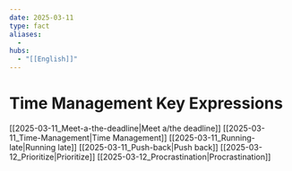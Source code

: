 ```yaml
---
date: 2025-03-11
type: fact
aliases:
  -
hubs:
  - "[[English]]"
---
```


# Time Management Key Expressions

[[2025-03-11_Meet-a-the-deadline|Meet a/the deadline]]
[[2025-03-11_Time-Management|Time Management]]
[[2025-03-11_Running-late|Running late]]
[[2025-03-11_Push-back|Push back]]
[[2025-03-12_Prioritize|Prioritize]]
[[2025-03-12_Procrastination|Procrastination]]
